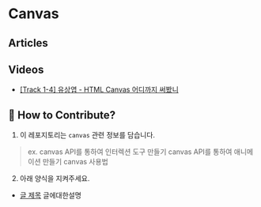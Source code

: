 # Canvas

## Articles

## Videos

- [[Track 1-4] 유상엽 - HTML Canvas 어디까지 써봤니](https://youtu.be/SmgIcbMQEGw)

## 👀 How to Contribute?

1. 이 레포지토리는 `canvas` 관련 정보를 담습니다.

> ex. canvas API를 통하여 인터렉션 도구 만들기
> canvas API를 통하여 애니메이션 만들기
> canvas 사용법

2. 아래 양식을 지켜주세요.

- [글 제목](https://github.com/taenykim/Web_Graphics_Archive) 글에대한설명
